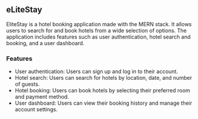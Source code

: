 ## eLiteStay

EliteStay is a hotel booking application made with the MERN stack. It allows users to search for and book hotels from a wide selection of options. The application includes features such as user authentication, hotel search and booking, and a user dashboard.

### Features
- User authentication: Users can sign up and log in to their account.
- Hotel search: Users can search for hotels by location, date, and number of guests.
- Hotel booking: Users can book hotels by selecting their preferred room and payment method.
- User dashboard: Users can view their booking history and manage their account settings.
